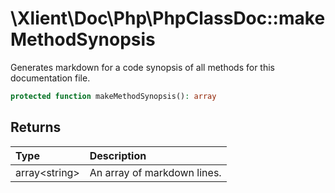 # \\Xlient\\Doc\\Php\\PhpClassDoc::makeMethodSynopsis

Generates markdown for a code synopsis of all methods for this documentation file.

```php
protected function makeMethodSynopsis(): array
```

## Returns

| Type | Description |
| :--- | :--- |
| array\<string\> | An array of markdown lines. |